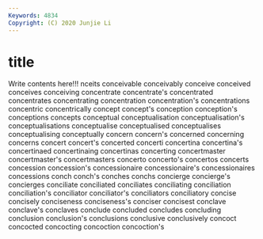 ```yaml
---
Keywords: 4834
Copyright: (C) 2020 Junjie Li
---
```


# title

Write contents here!!!
nceits 
conceivable 
conceivably 
conceive 
conceived 
conceives 
conceiving 
concentrate 
concentrate's 
concentrated
concentrates 
concentrating 
concentration 
concentration's 
concentrations 
concentric 
concentrically 
concept 
concept's 
conception
conception's 
conceptions 
concepts 
conceptual 
conceptualisation 
conceptualisation's 
conceptualisations 
conceptualise 
conceptualised 
conceptualises
conceptualising 
conceptually 
concern 
concern's 
concerned 
concerning 
concerns 
concert 
concert's 
concerted
concerti 
concertina 
concertina's 
concertinaed 
concertinaing 
concertinas 
concerting 
concertmaster 
concertmaster's 
concertmasters
concerto 
concerto's 
concertos 
concerts 
concession 
concession's 
concessionaire 
concessionaire's 
concessionaires 
concessions
conch 
conch's 
conches 
conchs 
concierge 
concierge's 
concierges 
conciliate 
conciliated 
conciliates
conciliating 
conciliation 
conciliation's 
conciliator 
conciliator's 
conciliators 
conciliatory 
concise 
concisely 
conciseness
conciseness's 
conciser 
concisest 
conclave 
conclave's 
conclaves 
conclude 
concluded 
concludes 
concluding
conclusion 
conclusion's 
conclusions 
conclusive 
conclusively 
concoct 
concocted 
concocting 
concoction 
concoction's
